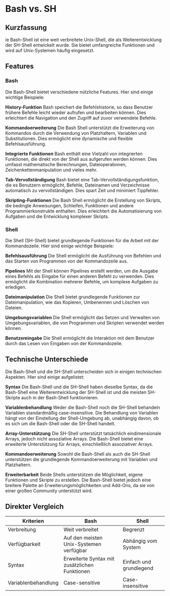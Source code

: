 # Bash vs. SH

## Kurzfassung

ie Bash-Shell ist eine weit verbreitete Unix-Shell, die als Weiterentwicklung der SH-Shell entwickelt wurde. Sie bietet umfangreiche Funktionen und wird auf Unix-Systemen häufig eingesetzt.

## Features

### Bash
Die Bash-Shell bietet verschiedene nützliche Features. Hier sind einige wichtige Beispiele:

**History-Funktion**
 Bash speichert die Befehlshistorie, so dass Benutzer frühere Befehle leicht wieder aufrufen und bearbeiten können. Dies erleichtert die Navigation und den Zugriff auf zuvor verwendete Befehle.

**Kommandoerweiterung**
 Die Bash Shell unterstützt die Erweiterung von Kommandos durch die Verwendung von Platzhaltern, Variablen und Substitutionen. Dies ermöglicht eine dynamische und flexible Befehlsausführung.

**Integrierte Funktionen**
 Bash enthält eine Vielzahl von integrierten Funktionen, die direkt von der Shell aus aufgerufen werden können. Dies umfasst mathematische Berechnungen, Dateioperationen, Zeichenkettenmanipulation und vieles mehr.

**Tab-Vervollständigung**
 Bash bietet eine Tab-Vervollständigungsfunktion, die es Benutzern ermöglicht, Befehle, Dateinamen und Verzeichnisse automatisch zu vervollständigen. Dies spart Zeit und minimiert Tippfehler.

**Skripting-Funktionen**
 Die Bash Shell ermöglicht die Erstellung von Skripts, die bedingte Anweisungen, Schleifen, Funktionen und andere Programmierkonstrukte enthalten. Dies erleichtert die Automatisierung von Aufgaben und die Entwicklung komplexer Skripts.

### Shell
Die Shell (SH-Shell) bietet grundlegende Funktionen für die Arbeit mit der Kommandozeile. Hier sind einige wichtige Beispiele:

**Befehlsausführung**
Die Shell ermöglicht die Ausführung von Befehlen und das Starten von Programmen von der Kommandozeile aus.

**Pipelines**
Mit der Shell können Pipelines erstellt werden, um die Ausgabe eines Befehls als Eingabe für einen anderen Befehl zu verwenden. Dies ermöglicht die Kombination mehrerer Befehle, um komplexe Aufgaben zu erledigen.

**Dateimanipulation**
Die Shell bietet grundlegende Funktionen zur Dateimanipulation, wie das Kopieren, Umbenennen und Löschen von Dateien.

**Umgebungsvariablen**
Die Shell ermöglicht das Setzen und Verwalten von Umgebungsvariablen, die von Programmen und Skripten verwendet werden können.

**Benutzereingabe**
Die Shell ermöglicht die Interaktion mit dem Benutzer durch das Lesen von Eingaben von der Kommandozeile.

## Technische Unterschiede
Die Bash-Shell und die SH-Shell unterscheiden sich in einigen technischen Aspekten. Hier sind einige aufgelistet:

**Syntax**
Die Bash-Shell und die SH-Shell haben dieselbe Syntax, da die Bash-Shell eine Weiterentwicklung der SH-Shell ist und die meisten SH-Skripte auch in der Bash-Shell funktionieren.

**Variablenbehandlung**
Weder die Bash-Shell noch die SH-Shell behandeln Variablen standardmäßig case-insensitive. Die Behandlung von Variablen hängt von der Einstellung der Shell-Umgebung ab, unabhängig davon, ob es sich um die Bash-Shell oder die SH-Shell handelt.

**Array-Unterstützung**
Die SH-Shell unterstützt tatsächlich eindimensionale Arrays, jedoch nicht assoziative Arrays. Die Bash-Shell bietet eine erweiterte Unterstützung für Arrays, einschließlich assoziativer Arrays.

**Kommandoerweiterung**
Sowohl die Bash-Shell als auch die SH-Shell unterstützen die grundlegende Kommandoerweiterung mit Variablen und Platzhaltern.

**Erweiterbarkeit**
Beide Shells unterstützen die Möglichkeit, eigene Funktionen und Skripte zu erstellen. Die Bash-Shell bietet jedoch eine breitere Palette an Erweiterungsmöglichkeiten und Add-Ons, da sie von einer großen Community unterstützt wird.

## Direkter Vergleich

Kriterien | Bash | Shell
-------- | -------- | --------
Verbreitung  | Weit verbreitet   | Begrenzt
Verfügbarkeit   | Auf den meisten Unix-Systemen verfügbar   | Abhängig vom System
Syntax   | Erweiterte Syntax mit zusätzlichen Funktionen  | Einfach und grundlegend
Variablenbehandlung  | Case-sensitive  | Case-insensitive
